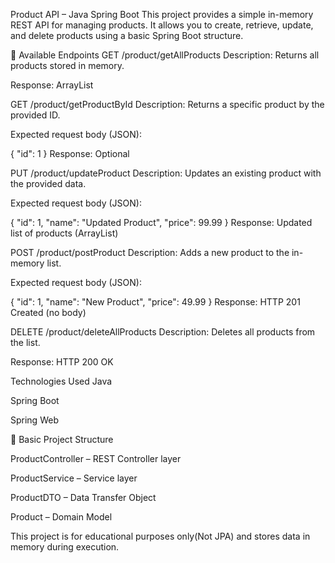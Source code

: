 Product API – Java Spring Boot
This project provides a simple in-memory REST API for managing products. It allows you to create, retrieve, update, and delete products using a basic Spring Boot structure.

🚀 Available Endpoints
GET /product/getAllProducts
Description: Returns all products stored in memory.

Response: ArrayList<Product>

GET /product/getProductById
Description: Returns a specific product by the provided ID.

Expected request body (JSON):


{
  "id": 1
}
Response: Optional<Product>

PUT /product/updateProduct
Description: Updates an existing product with the provided data.

Expected request body (JSON):


{
  "id": 1,
  "name": "Updated Product",
  "price": 99.99
}
Response: Updated list of products (ArrayList<Product>)

POST /product/postProduct
Description: Adds a new product to the in-memory list.

Expected request body (JSON):


{
  "id": 1,
  "name": "New Product",
  "price": 49.99
}
Response: HTTP 201 Created (no body)

DELETE /product/deleteAllProducts
Description: Deletes all products from the list.

Response: HTTP 200 OK



Technologies Used
Java

Spring Boot

Spring Web

📁 Basic Project Structure

ProductController – REST Controller layer

ProductService – Service layer

ProductDTO – Data Transfer Object

Product – Domain Model

This project is for educational purposes only(Not JPA) and stores data in memory during execution.
